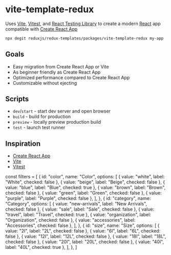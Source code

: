 # vite-template-redux

Uses [Vite](https://vitejs.dev/), [Vitest](https://vitest.dev/), and [React Testing Library](https://github.com/testing-library/react-testing-library) to create a modern [React](https://react.dev/) app compatible with [Create React App](https://create-react-app.dev/)

```sh
npx degit reduxjs/redux-templates/packages/vite-template-redux my-app
```

## Goals

- Easy migration from Create React App or Vite
- As beginner friendly as Create React App
- Optimized performance compared to Create React App
- Customizable without ejecting

## Scripts

- `dev`/`start` - start dev server and open browser
- `build` - build for production
- `preview` - locally preview production build
- `test` - launch test runner

## Inspiration

- [Create React App](https://github.com/facebook/create-react-app/tree/main/packages/cra-template)
- [Vite](https://github.com/vitejs/vite/tree/main/packages/create-vite/template-react)
- [Vitest](https://github.com/vitest-dev/vitest/tree/main/examples/react-testing-lib)






 const filters = [
    {
      id: "color",
      name: "Color",
      options: [
        { value: "white", label: "White", checked: false },
        { value: "beige", label: "Beige", checked: false },
        { value: "blue", label: "Blue", checked: true },
        { value: "brown", label: "Brown", checked: false },
        { value: "green", label: "Green", checked: false },
        { value: "purple", label: "Purple", checked: false },
      ],
    },
    {
      id: "category",
      name: "Category",
      options: [
        { value: "new-arrivals", label: "New Arrivals", checked: false },
        { value: "sale", label: "Sale", checked: false },
        { value: "travel", label: "Travel", checked: true },
        { value: "organization", label: "Organization", checked: false },
        { value: "accessories", label: "Accessories", checked: false },
      ],
    },
    {
      id: "size",
      name: "Size",
      options: [
        { value: "2l", label: "2L", checked: false },
        { value: "6l", label: "6L", checked: false },
        { value: "12l", label: "12L", checked: false },
        { value: "18l", label: "18L", checked: false },
        { value: "20l", label: "20L", checked: false },
        { value: "40l", label: "40L", checked: true },
      ],
    },
  ]
  
